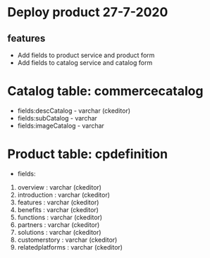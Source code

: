 # Deploy product 27-7-2020

## features

* Add fields to product service and product form
* Add fields to catalog service and catalog form

# Catalog table: commercecatalog

* fields:descCatalog - varchar (ckeditor)
* fields:subCatalog - varchar
* fields:imageCatalog - varchar

# Product table: cpdefinition

* fields:

1. overview : varchar (ckeditor)
2. introduction : varchar (ckeditor)
3. features : varchar (ckeditor)
4. benefits : varchar (ckeditor)
5. functions : varchar (ckeditor)
6. partners : varchar (ckeditor)
7. solutions : varchar (ckeditor)
8. customerstory : varchar (ckeditor)
9. relatedplatforms : varchar (ckeditor)

